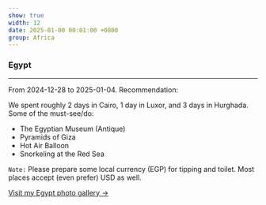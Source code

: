 ```yaml
---
show: true
width: 12
date: 2025-01-00 00:01:00 +0800
group: Africa
---
```


<div class="p-4">
    <h3>Egypt</h3>
    <hr />
    <p>
        From 2024-12-28 to 2025-01-04. Recommendation: <i class="fas fa-star"></i><i class="fas fa-star"></i><i class="fas fa-star"></i><i class="fas fa-star"></i><i class="fas fa-star-half-alt"></i>
    </p>
    <p>
        We spent roughly 2 days in Cairo, 1 day in Luxor, and 3 days in Hurghada. Some of the must-see/do: 
        <ul>
            <li>The Egyptian Museum (Antique)</li>
            <li>Pyramids of Giza</li>
            <li>Hot Air Balloon</li>
            <li>Snorkeling at the Red Sea</li>
        </ul>
    </p>
    <p>
        <code>Note:</code> Please prepare some local currency (EGP) for tipping and toilet. Most places accept (even prefer) USD as well.
    </p>
    <p>
        <a href="/gallery/2025-01-egypt" class="text-blue-500 hover:text-blue-700">Visit my Egypt photo gallery →</a>
    </p>
</div>
